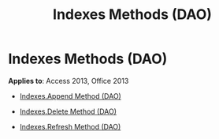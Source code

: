 ﻿---
title: Indexes Methods (DAO)
TOCTitle: Methods
ms:assetid: e61af2b7-783c-47b0-bfbc-537ee3314776
ms:mtpsurl: https://msdn.microsoft.com/library/Dn125933(v=office.15)
ms:contentKeyID: 52074804
ms.date: 09/18/2015
mtps_version: v=office.15
---

# Indexes Methods (DAO)


**Applies to**: Access 2013, Office 2013



  - [Indexes.Append Method (DAO)](indexes-append-method-dao.md)

  - [Indexes.Delete Method (DAO)](indexes-delete-method-dao.md)

  - [Indexes.Refresh Method (DAO)](indexes-refresh-method-dao.md)

